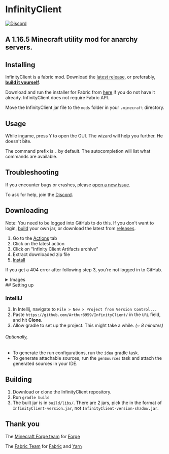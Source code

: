 # InfinityClient
[![Discord](https://img.shields.io/badge/chat-on%20discord-brightgreen.svg)](https://discord.gg/P3YvxxE5Dt)

## A 1.16.5 Minecraft utility mod for anarchy servers.

## Installing

InfinityClient is a fabric mod. Download the [latest release](#downloading), or preferably, [**build it yourself**](#building). 

Download and run the installer for Fabric from [here](https://fabricmc.net/use/) if you do not have it already. InfinityClient does not require Fabric API.

Move the InfinityClient jar file to the `mods` folder in your `.minecraft` directory.

## Usage

While ingame, press <kbd>Y</kbd> to open the GUI. The wizard will help you further. He doesn't bite.

The command prefix is `.` by default. The autocompletion will list what commands are available.

## Troubleshooting
If you encounter bugs or crashes, please [open a new issue](../../issues/new/choose).

To ask for help, join the [Discord](https://discord.gg/P3YvxxE5Dt).

## Downloading

Note: You need to be logged into GitHub to do this. If you don't want to login, [build](#building) your own jar, or download the latest from [releases](https://github.com/Arthur8959/InfinityClient/releases/latest). 

1. Go to the [Actions](https://github.com/Arthur8959/InfinityClient/actions) tab
2. Click on the latest action
3. Click on "Infinity Client Artifacts archive"
4. Extract downloaded zip file
5. [Install](#installing)

If you get a 404 error after following step 3, you're not logged in to GitHub.

<details>
 <summary>Images</summary>

 ![downloading](.github/IMAGES/downloading.png)

</details>
## Setting up

### IntelliJ
1. In Intellij, navigate to `File > New > Project from Version Control...`
2. Paste `https://github.com/Arthur8959/InfinityClient/` in the `URL` field, and hit **Clone**.
3. Allow gradle to set up the project. This might take a while. *(~ 8 minutes)*

###### Optionally,
* To generate the run configurations, run the `idea` gradle task.
* To generate attachable sources, run the `genSources` task and attach the generated sources in your IDE.

## Building

1. Download or clone the InfinityClient repository.
2. Run `gradle build`
3. The built jar is in `build/libs/`. There are 2 jars, pick the in the format of `InfinityClient-version.jar`, not `InfinityClient-version-shadow.jar`.


## Thank you

The [Minecraft Forge team](https://github.com/MinecraftForge) for [Forge](https://files.minecraftforge.net/)

The [Fabric Team](https://github.com/FabricMC) for [Fabric](https://github.com/FabricMC/fabric-loader) and [Yarn](https://github.com/FabricMC/yarn)
